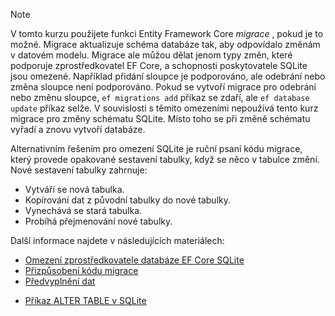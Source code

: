 
> [!NOTE]
> V tomto kurzu použijete funkci Entity Framework Core *migrace* , pokud je to možné. Migrace aktualizuje schéma databáze tak, aby odpovídalo změnám v datovém modelu. Migrace ale můžou dělat jenom typy změn, které podporuje zprostředkovatel EF Core, a schopnosti poskytovatele SQLite jsou omezené. Například přidání sloupce je podporováno, ale odebrání nebo změna sloupce není podporováno. Pokud se vytvoří migrace pro odebrání nebo změnu sloupce, `ef migrations add` příkaz se zdaří, ale `ef database update` příkaz selže. V souvislosti s těmito omezeními nepoužívá tento kurz migrace pro změny schématu SQLite. Místo toho se při změně schématu vyřadí a znovu vytvoří databáze.
>
>Alternativním řešením pro omezení SQLite je ruční psaní kódu migrace, který provede opakované sestavení tabulky, když se něco v tabulce změní. Nové sestavení tabulky zahrnuje:
>
>* Vytváří se nová tabulka.
>* Kopírování dat z původní tabulky do nové tabulky.
>* Vynechává se stará tabulka.
>* Probíhá přejmenování nové tabulky.
>
>Další informace najdete v následujících materiálech:
>
> * [Omezení zprostředkovatele databáze EF Core SQLite](/ef/core/providers/sqlite/limitations)
> * [Přizpůsobení kódu migrace](/ef/core/managing-schemas/migrations/#customize-migration-code)
> * [Předvyplnění dat](/ef/core/modeling/data-seeding)
  * [Příkaz ALTER TABLE v SQLite](https://sqlite.org/lang_altertable.html)